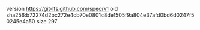 version https://git-lfs.github.com/spec/v1
oid sha256:b72274d2bc272e4cb70e0801c8de1505f9a804e37afd0bd6d0247f50245e4a50
size 297
